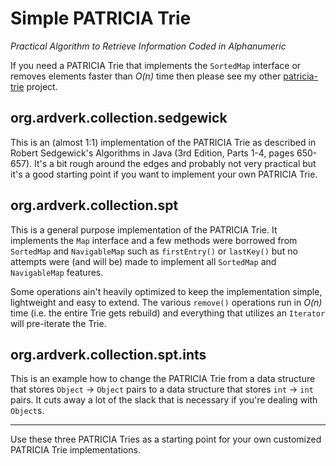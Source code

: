 # Simple PATRICIA Trie

*Practical Algorithm to Retrieve Information Coded in Alphanumeric*

If you need a PATRICIA Trie that implements the `SortedMap` interface or removes elements faster than _O(n)_ time then please see my other [patricia-trie](http://github.com/rkapsi/patricia-trie) project.

## org.ardverk.collection.sedgewick

This is an (almost 1:1) implementation of the PATRICIA Trie as described in Robert Sedgewick's Algorithms in Java (3rd Edition, Parts 1-4, pages 650-657). It's a bit rough around the edges and probably not very practical but it's a good starting point if you want to implement your own PATRICIA Trie.

## org.ardverk.collection.spt

This is a general purpose implementation of the PATRICIA Trie. It implements the `Map` interface and a few methods were borrowed from `SortedMap` and `NavigableMap` such as `firstEntry()` or `lastKey()` but no attempts were (and will be) made to implement all `SortedMap` and `NavigableMap` features.

Some operations ain't heavily optimized to keep the implementation simple, lightweight and easy to extend. The various `remove()` operations run in _O(n)_ time (i.e. the entire Trie gets rebuild) and everything that utilizes an `Iterator` will pre-iterate the Trie.

## org.ardverk.collection.spt.ints

This is an example how to change the PATRICIA Trie from a data structure that stores `Object` -> `Object` pairs to a data structure that stores `int` -> `int` pairs. It cuts away a lot of the slack that is necessary if you're dealing with `Object`s.

***

Use these three PATRICIA Tries as a starting point for your own customized PATRICIA Trie implementations.
